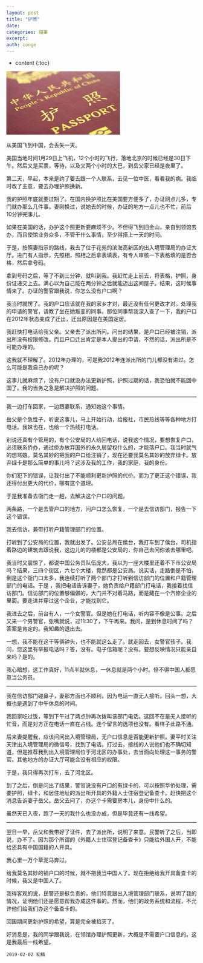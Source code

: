 ```yaml
---
layout: post
title: "护照"
date:
categories: 隨筆
excerpt:
auth: conge
---
```

* content
{:toc}

![ ](/assets/images/隨筆/118382-2f633e5e5b011a46.png)

从美国飞到中国，会丢失一天。

美国当地时间1月29日上飞机，12个小时的飞行，落地北京的时候已经是30日下午。然后又是买票，等待，以及又两个小时的大巴，到岳父家已经是夜里了。

第二天，早起，本来是约了要去跟一个人联系，去见一位中医，看看我的病。我临时改了主意，要去办理护照换新。

我的护照年底就要过期了。在国内换护照比在美国要方便多了，办证网点儿多，专门就办那么几件事。妻刚换过，说她去的时候，办证的地方一点儿也不忙，前后10分钟完事儿。

如果在美国的话，办护这个照更新要麻烦不少。不但得飞到旧金山，亲自到领馆去办，而且使馆业务众多，不管干什么事情，至少得搭上一天的时间。

于是，按照妻指示的路线，我去了位于花苑的滨海高新区的出入境管理局的办证大厅。进门有人指示，先照相，照相之后拿表填表，有专人审核一下表格填的是否合格，然后拿号码。

拿到号码之后，等了不到三分钟，就叫到我。我赶忙走上前去，将表格，护照，身份证递交上去。满心以为自己能在两分钟之后就能迈出这间屋子。结果，这时候事情来了。办证的警官跟我说，你怎么没有户口啊？

我当时就愣了。我的户口应该就在我的家乡才对，最近没有任何更改才对。处理我的申请的警官，请教了坐在她叛变的同事。那位同事帮我深入查了一下，我的户口在2012年状态变成了迁出，迁出原因是在美国定居。

我赶快打电话给我父亲。父亲去了派出所问。问出的结果，是户口已经被注销，派出所没有权限修改。而且户口迁出肯定是本人提出的申请，不然的话，派出所是不可能办理的。

这我就不理解了。2012年办理的，可是我2012年连派出所的门儿都没有进过。怎么可能是我自己办的呢？

这事儿就麻烦了，没有户口就没办法更新护照，护照过期的话，我恐怕就不能回中国了。我的当务之急是解决护照的问题。

--------

我一边打车回家，一边跟妻联系，通知她这个事情。

岳父是个急性子，听说这事儿，马上开始行动，给报社，市民热线等等各种地方打电话。我妹也在，也给一个热线打电话。

别说还真有个管用的，有个公安局的人给回电话，说我这个情况，要想恢复户口，必须联系侨办，通过侨办放弃国外的永久居留权什么的，才能落户口。我当时就气的想骂娘。莫名其妙的把我的户口给注销了，现在还要我莫名其妙的放弃绿卡。放弃绿卡是那么简单的事儿吗？这涉及我的工作，我的家庭，我的身份。

你们犯下的错误，让我付出了不能顺利更新护照的代价。而为了更正这个错误，我还得付出更大的代价，哪有这个道理。

于是我准备去衙门走一趟，去解决这个户口的问题。

两条路，一个是去管户口的地方，问户口怎么恢复，一个是去信访部门，报告一下这个错误。

我去信访，兼带打听户籍管理部门的位置。

打听到了公安局的位置，我就出发了。公安总局在侯台，我打车到了侯台，司机指着路边的建筑去跟说我，这边儿的的楼都是公安局的，你自己去问你该去哪里吧。

我当时又震惊了，都说中国公务员队伍庞大，我以为一座大楼里还着不下市公安局吗？结果，三四个街区，六七个大楼，竟然都是公安局。说实话，走路倒是不怕，倒是这个衙门口太多，我连续打听了两个部门才打听到信访部门的位置和户籍管理部门的电话。于是 ，我把电话告诉妻子，她负责给户籍部门打电话，我接着找信访部门。信访部门的位置够偏僻的，大门并不对着马路，而是藏在一个汽修企业的里面。要走进并穿过这个企业，才能找到它。

我进去之后，前台有人，一个女警官。但是她在打电话，听内容不像是公事。之后又来一个男警官，张嘴就说，过11:30了，下午再来。我问，是到休息时间了吗？答案是肯定的。我知趣的退出去。

一想，我不能在这干等俩钟头，也不能就这么走了。就走回去，女警官孩子。我问，您这里有举报电话吗？答，没有。电子信箱呢？没有。要想反映情况只能亲自来吗？是的。

我心暗想，这工作真好，11点半就休息，一休息就是两个小时。怪不得中国人都愿意当公务员。

----

我在信访部门碰鼻子，妻那方面也不顺利，因为电话一直无人接听。回头一想，大概也是遇到了中午休息的时间。

我回家吃过饭，等到下午过了两点钟再次拨叫该部门电话。这回不在是无人接听的忙音，而是对方正在电话一直在占线。连个留言的选项也没有。看样子此路不通。

后来妻提醒我，应该问问出入境管理局，无户口信息是否能更新护照。妻平时关注天津出入境管理局的微信号，找到了电话。打过去，接线的人说他们也不确切知道，但是推荐我到出入境管理局位于河北区的办事处，去当面向处理这一事务的警官。其他地方的办证大厅可能会没有相应的权限。

于是，我只得再次打车，去了河北区。

到了之后，倒是问出了结果，警官说没有户口的有绿卡的，可以按照华侨处理，需要护照，绿卡，和居住地址的派出所开具的外籍人士住宿登记备查卡。赶快把这个消息告诉妻子岳父。岳父去问了，办这个卡需要房本儿，身份中什么的。

虽然天已入夜，跑了一天的我什么也没办成，但是毕竟还有一线希望。

-----

翌日一早，岳父和我带好了证件，去了派出所，说明了来意。民警听了之后，当即说，办不了。因为那个所谓的《外籍人士住宿登记备查卡》只能给外国人开，不能给还具有中国国籍的人开具。

我心里一万个草泥马奔过。

给我莫名其妙的销户口的时候，就不把我当中国人了。现在拒绝给我开具备查卡的时候，我又是中国人了。

我得客观的说，民警还是挺负责的，他们特意跟出入境管理部门联系，说明了我的情况，证明他们还是愿意帮我办成这件事的。然而，他们的政务系统和流程，不允许他们给我们办这个备查卡的。

回国期间更新护照的希望，算是完全被掐灭了。

好消息是，我的同学跟我说，在领馆办理护照更新，大概是不需要户口信息的。这是我最后一线希望。

```
2019-02-02 初稿
```
